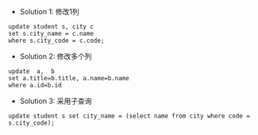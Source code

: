 - Solution 1:  修改1列
```mysql
update student s, city c
set s.city_name = c.name
where s.city_code = c.code;
```
- Solution 2:  修改多个列
```mysql
update  a,  b
set a.title=b.title, a.name=b.name
where a.id=b.id
```
- Solution 3: 采用子查询
```mysql
update student s set city_name = (select name from city where code = s.city_code);
```
